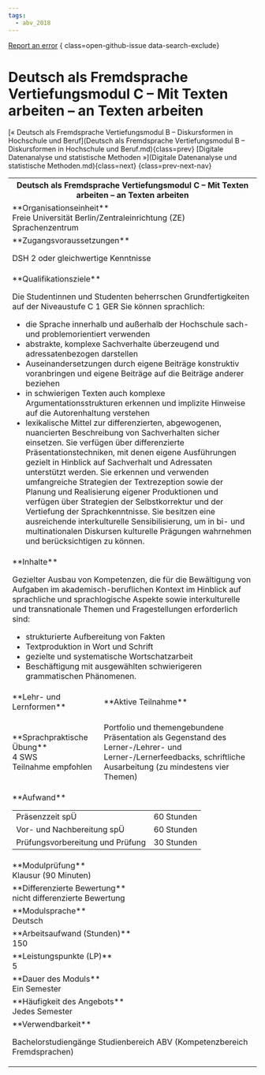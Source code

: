 ```yaml
---
tags:
  - abv_2018
---
```

[Report an error](https://github.com/SGSSGene/FUB-SUP/issues/new?title=Error%20in%20%22Deutsch%20als%20Fremdsprache%20Vertiefungsmodul%20C%20%E2%80%93%20Mit%20Texten%20arbeiten%20%E2%80%93%20an%20Texten%20arbeiten%22&body=There%20seems%20to%20be%20an%20error%20in%20module%20%22Deutsch%20als%20Fremdsprache%20Vertiefungsmodul%20C%20%E2%80%93%20Mit%20Texten%20arbeiten%20%E2%80%93%20an%20Texten%20arbeiten%22%2E%0A%0A%3CDescribe%20here%20a%20slightly%20more%20detailed%20description%20of%20what%20is%20wrong%3E&labels=bug)
{ class=open-github-issue data-search-exclude}

# Deutsch als Fremdsprache Vertiefungsmodul C – Mit Texten arbeiten – an Texten arbeiten

[« Deutsch als Fremdsprache Vertiefungsmodul B – Diskursformen in Hochschule und Beruf](Deutsch als Fremdsprache Vertiefungsmodul B – Diskursformen in Hochschule und Beruf.md){class=prev}
[Digitale Datenanalyse und statistische Methoden »](Digitale Datenanalyse und statistische Methoden.md){class=next}
{class=prev-next-nav}

<table markdown id="moduledesc">
<tr markdown class="moduledesc_head"><th colspan="2">Deutsch als Fremdsprache Vertiefungsmodul C – Mit Texten arbeiten – an Texten arbeiten </th></tr>
<tr markdown><td colspan="2">**Organisationseinheit**   <br>Freie Universität Berlin/Zentraleinrichtung (ZE) Sprachenzentrum</td></tr>


<tr markdown><td colspan="2">**Zugangsvoraussetzungen** <br>

DSH 2 oder gleichwertige Kenntnisse


</td></tr>
<tr markdown><td colspan="2">**Qualifikationsziele**    <br>

Die Studentinnen und Studenten beherrschen Grundfertigkeiten auf der
Niveaustufe C 1 GER Sie können sprachlich:

- die Sprache innerhalb und außerhalb der Hochschule sach- und
  problemorientiert verwenden
- abstrakte, komplexe Sachverhalte überzeugend und adressatenbezogen
  darstellen
- Auseinandersetzungen durch eigene Beiträge konstruktiv voranbringen und
  eigene Beiträge auf die Beiträge anderer beziehen
- in schwierigen Texten auch komplexe Argumentationsstrukturen erkennen und
  implizite Hinweise auf die Autorenhaltung verstehen
- lexikalische Mittel zur differenzierten, abgewogenen, nuancierten
  Beschreibung von Sachverhalten sicher einsetzen. Sie verfügen über
  differenzierte Präsentationstechniken, mit denen eigene Ausführungen
  gezielt in Hinblick auf Sachverhalt und Adressaten unterstützt werden. Sie
  erkennen und verwenden umfangreiche Strategien der Textrezeption sowie der
  Planung und Realisierung eigener Produktionen und verfügen über Strategien
  der Selbstkorrektur und der Vertiefung der Sprachkenntnisse. Sie besitzen
  eine ausreichende interkulturelle Sensibilisierung, um in bi- und
  multinationalen Diskursen kulturelle Prägungen wahrnehmen und
  berücksichtigen zu können.


</td></tr>
<tr markdown><td colspan="2">**Inhalte**                <br>

Gezielter Ausbau von Kompetenzen, die für die Bewältigung von Aufgaben im
akademisch-beruflichen Kontext im Hinblick auf sprachliche und
sprachlogische Aspekte sowie interkulturelle und transnationale Themen und
Fragestellungen erforderlich sind:

- strukturierte Aufbereitung von Fakten
- Textproduktion in Wort und Schrift
- gezielte und systematische Wortschatzarbeit
- Beschäftigung mit ausgewählten schwierigeren grammatischen Phänomenen.


</td></tr>

<tr markdown><td>**Lehr- und Lernformen**</td><td>**Aktive Teilnahme**</td></tr>
<tr markdown><td> **Sprachpraktische Übung** <br>4 SWS <br> Teilnahme empfohlen</td><td>

Portfolio und themengebundene Präsentation als Gegenstand des Lerner-/Lehrer- und Lerner-/Lernerfeedbacks, schriftliche Ausarbeitung (zu mindestens vier Themen)
</td></tr>
<tr markdown><td colspan="2">**Aufwand**                <br>
<table class="aufwand_table">
<tr><td>Präsenzzeit spÜ</td><td>60 Stunden</td></tr>
<tr><td>Vor- und Nachbereitung spÜ</td><td>60 Stunden</td></tr>
<tr><td>Prüfungsvorbereitung und Prüfung</td><td>30 Stunden</td></tr>
</table>

</td></tr>
<tr markdown><td colspan="2">**Modulprüfung**             <br>Klausur (90 Minuten)


</td></tr>
<tr markdown><td colspan="2">**Differenzierte Bewertung** <br>nicht differenzierte Bewertung

</td></tr>
<tr markdown><td colspan="2">**Modulsprache**             <br>Deutsch</td></tr>
<tr markdown><td colspan="2">**Arbeitsaufwand (Stunden)** <br>150</td></tr>
<tr markdown><td colspan="2">**Leistungspunkte (LP)**     <br>5</td></tr>
<tr markdown><td colspan="2">**Dauer des Moduls**         <br>Ein Semester</td></tr>
<tr markdown><td colspan="2">**Häufigkeit des Angebots**  <br>Jedes Semester</td></tr>
<tr markdown><td colspan="2">**Verwendbarkeit**           <br>

Bachelorstudiengänge Studienbereich ABV (Kompetenzbereich Fremdsprachen)


</td></tr>

</table>
